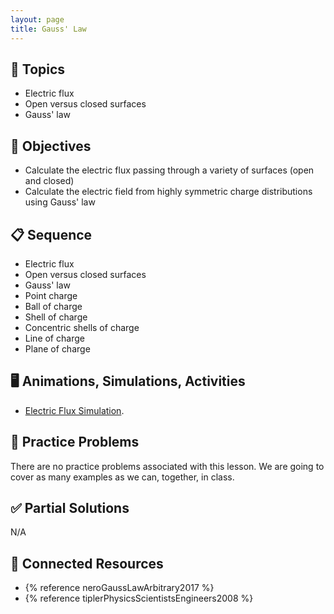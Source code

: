 ```yaml
---
layout: page
title: Gauss' Law
---
```


## 🔖 Topics

* Electric flux
* Open versus closed surfaces
* Gauss' law

## 🎯 Objectives

* Calculate the electric flux passing through a variety of surfaces (open and closed)
* Calculate the electric field from highly symmetric charge distributions using Gauss' law

## 📋 Sequence

* Electric flux
* Open versus closed surfaces
* Gauss' law
* Point charge
* Ball of charge
* Shell of charge
* Concentric shells of charge
* Line of charge
* Plane of charge

## 🖥️ Animations, Simulations, Activities

* [Electric Flux Simulation](https://www.geogebra.org/m/r7Ue9Nac).

## 📝 Practice Problems

There are no practice problems associated with this lesson. We are going to cover as many examples as we can, together, in class.

## ✅ Partial Solutions

N/A

## 📘 Connected Resources

* {% reference neroGaussLawArbitrary2017 %}
* {% reference tiplerPhysicsScientistsEngineers2008 %}
